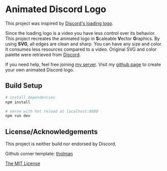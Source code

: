 # Animated Discord Logo

This project was inspired by [Discord's loading logo](https://canary.discordapp.com/assets/0bdc0497eb3a19e66f2b1e3d5741634c.webm).

Since the loading logo is a video you have less control over its behavior. This project recreates the animated logo in **S**caleable **V**ector **G**raphics. By using **SVG**, all edges are clean and sharp. You can have any size and color. It consumes less resources compared to a video. Original SVG and color palette were retrieved from [Discord](https://discordapp.com/branding).

If you need help, feel free joining [my server](https://discord.gg/gDHs8AV). Visit my [github page](https://nntin.github.io/discord-logo/) to create your own animated Discord logo.


## Build Setup

``` bash
# install dependencies
npm install

# serve with hot reload at localhost:8080
npm run dev
```

## License/Acknowledgements

This project is neither build nor endorsed by Discord.

Github corner template: [tholman](https://github.com/tholman/github-corners)

[The MIT License](https://github.com/NNTin/discord-logo/blob/master/LICENSE)
